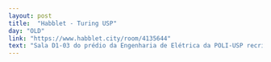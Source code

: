 ```yaml
---
layout: post
title:  "Habblet - Turing USP"
day: "OLD"
link: "https://www.habblet.city/room/4135644"
text: "Sala D1-03 do prédio da Engenharia de Elétrica da POLI-USP recriado no Habblet. Sala de reuniões do grupo de inteligência artificial Turing USP."
---
```

